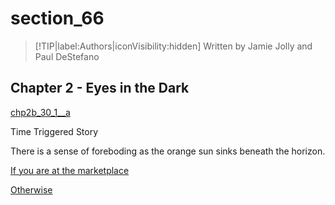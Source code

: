 
# section_66

>[!TIP|label:Authors|iconVisibility:hidden]
>Written by Jamie Jolly and Paul DeStefano

## Chapter 2 - Eyes in the Dark

[chp2b_30_1__a](../../decomp/app/src/main/res/raw/chp2b_30_1__a.mp3 ':include :type=audio')

Time Triggered Story

There is a sense of foreboding as the orange sun sinks beneath the horizon.

[If you are at the marketplace](output/chapter2/section_68.md)

[Otherwise](output/chapter2/section_67.md)


